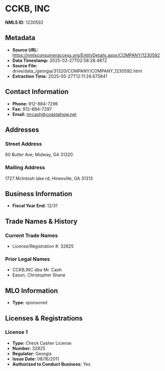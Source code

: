 # CCKB, INC

**NMLS ID:** 1230592

## Metadata
- **Source URL:** https://nmlsconsumeraccess.org/EntityDetails.aspx/COMPANY/1230592
- **Data Timestamp:** 2025-02-27T02:58:28.487Z
- **Source File:** drive/data_/georgia/31320/COMPANY/COMPANY_1230592.html
- **Extraction Time:** 2025-05-27T12:11:24.675841

## Contact Information
- **Phone:** 912-884-7296
- **Fax:** 912-884-7297
- **Email:** mrcash@coastalnow.net

## Addresses
### Street Address
60 Butler Ave; Midway, GA 31320

### Mailing Address
1727 McIntosh lake rd; Hinesville, GA 31313

## Business Information
- **Fiscal Year End:** 12/31

## Trade Names & History
### Current Trade Names
- License/Registration #: 32825

### Prior Legal Names
- CCKB,INC dba Mr. Cash
- Eason, Christopher Shane

## MLO Information
- **Type:** sponsored

## Licenses & Registrations

### License 1
- **Type:** Check Casher License
- **Number:** 32825
- **Regulator:** Georgia
- **Issue Date:** 08/16/2011
- **Authorized to Conduct Business:** Yes

